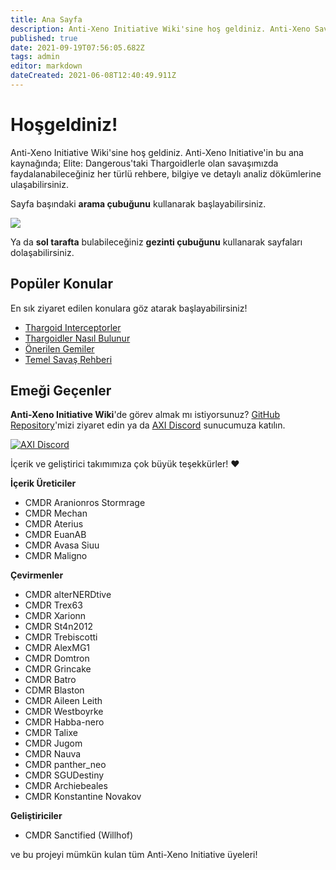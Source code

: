 ```yaml
---
title: Ana Sayfa
description: Anti-Xeno Initiative Wiki'sine hoş geldiniz. Anti-Xeno Savaşı için ana kaynağınız.
published: true
date: 2021-09-19T07:56:05.682Z
tags: admin
editor: markdown
dateCreated: 2021-06-08T12:40:49.911Z
---
```


# Hoşgeldiniz!

Anti-Xeno Initiative Wiki'sine hoş geldiniz. Anti-Xeno Initiative'in bu ana kaynağında; Elite: Dangerous'taki Thargoidlerle olan savaşımızda faydalanabileceğiniz her türlü rehbere, bilgiye ve detaylı analiz dökümlerine ulaşabilirsiniz.

Sayfa başındaki **arama çubuğunu** kullanarak başlayabilirsiniz.

![](/img/2021-06-21_15_15_32-home___anti-xeno_initiative_wiki_-_beta.png)

Ya da **sol tarafta** bulabileceğiniz **gezinti çubuğunu** kullanarak sayfaları dolaşabilirsiniz.

## Popüler Konular
En sık ziyaret edilen konulara göz atarak başlayabilirsiniz!

- [Thargoid Interceptorler](/en/interceptors)
- [Thargoidler Nasıl Bulunur](/en/finding-thargoids)
- [Önerilen Gemiler](/en/builds)
- [Temel Savaş Rehberi](/en/basic-combat-guide)

## Emeği Geçenler

**Anti-Xeno Initiative Wiki**'de görev almak mı istiyorsunuz? [GitHub Repository](https://github.com/antixenoinitiative/axiwiki)'mizi ziyaret edin ya da [AXI Discord](https://discord.gg/bqmDxdm) sunucumuza katılın.

[![AXI Discord](https://discord.com/api/guilds/380246809076826112/embed.png?style=banner3)](https://discord.gg/bqmDxdm)

İçerik ve geliştirici takımımıza çok büyük teşekkürler! ❤️

**İçerik Üreticiler**

-   CMDR Aranionros Stormrage
-   CMDR Mechan
-   CMDR Aterius
-   CMDR EuanAB
-   CMDR Avasa Siuu
-   CMDR Maligno

**Çevirmenler**

-   CMDR alterNERDtive
-   CMDR Trex63
-   CMDR Xarionn
-   CMDR St4n2012
-   CMDR Trebiscotti
-   CMDR AlexMG1
-   CMDR Domtron
-   CMDR Grincake
-   CMDR Batro
-   CDMR Blaston
-   CMDR Aileen Leith
-   CMDR Westboyrke
-   CMDR Habba-nero
-   CMDR Talixe
-   CMDR Jugom
-   CMDR Nauva
-   CMDR panther_neo
-   CMDR SGUDestiny
-   CMDR Archiebeales
-   CMDR Konstantine Novakov

**Geliştiriciler**

-   CMDR Sanctified (Willhof)

ve bu projeyi mümkün kulan tüm Anti-Xeno Initiative üyeleri!